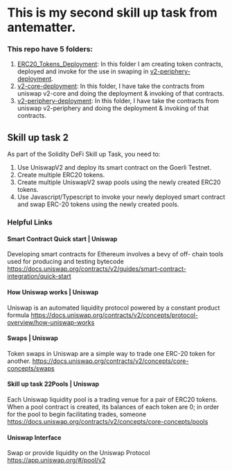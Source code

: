 # This is my second skill up task from antematter.


### This repo have 5 folders:

1. [ERC20_Tokens_Deployment](ERC20_Tokens_Deployment): In this folder I am creating token contracts, deployed and invoke for the use in swaping in [v2-periphery-deployment](v2-periphery-deployment).
2. [v2-core-deployment](v2-core-deployment): In this folder, I have take the contracts from uniswap v2-core and doing the deployment & invoking of that contracts.
3. [v2-periphery-deployment](v2-periphery-deployment): In this folder, I have take the contracts from uniswap v2-periphery and doing the deployment & invoking of that contracts.

## Skill up task 2

As part of the Solidity DeFi Skill up Task, you need to:
1.  Use UniswapV2 and deploy its smart contract on the Goerli Testnet.
2.  Create multiple ERC20 tokens.
3.  Create multiple UniswapV2 swap pools using the newly created ERC20 tokens.
4.  Use Javascript/Typescript to invoke your newly deployed smart contract and swap ERC-20 tokens using the newly created pools.

### Helpful Links 

#### Smart Contract Quick start | Uniswap
Developing smart contracts for Ethereum involves a bevy of off-
chain tools used for producing and testing bytecode
https://docs.uniswap.org/contracts/v2/guides/smart-contract-integration/quick-start


#### How Uniswap works | Uniswap
Uniswap is an automated liquidity protocol powered by a constant 
product formula
https://docs.uniswap.org/contracts/v2/concepts/protocol-overview/how-uniswap-works


#### Swaps | Uniswap
Token swaps in Uniswap are a simple way to trade one ERC-20 
token for another.
https://docs.uniswap.org/contracts/v2/concepts/core-concepts/swaps


#### Skill up task 22Pools | Uniswap
Each Uniswap liquidity pool is a trading venue for a pair of ERC20 
tokens. When a pool contract is created, its balances of each token 
are 0; in order for the pool to begin facilitating trades, someone 
https://docs.uniswap.org/contracts/v2/concepts/core-concepts/pools


#### Uniswap Interface
Swap or provide liquidity on the Uniswap Protocol
https://app.uniswap.org/#/pool/v2
